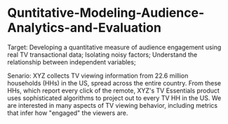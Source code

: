 # Quntitative-Modeling-Audience-Analytics-and-Evaluation

Target: Developing a quantitative measure of audience engagement using real TV transactional data;
        Isolating noisy factors;
        Understand the relationship between independent variables;


Senario: XYZ collects TV viewing information from 22.6 million households (HHs) in the US, spread across the entire country. From these HHs, which report every click of the remote, XYZ's TV Essentials product uses sophisticated algorithms to project out to every TV HH in the US. We are interested in many aspects of TV viewing behavior, including metrics that infer how "engaged" the viewers are.

